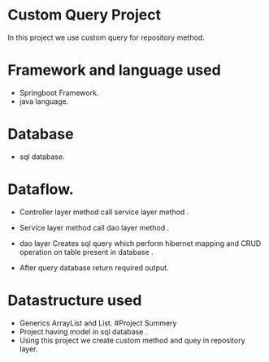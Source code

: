 # Custom Query Project
In this project we use custom query for repository method.

# Framework and language used
* Springboot Framework.
* java language.
# Database
* sql database.
# Dataflow.
* Controller layer method call service layer method .

* Service layer method call dao layer method .

* dao layer Creates sql query which perform hibernet mapping and CRUD operation on table present in database .

* After query database return required output.

# Datastructure used
* Generics ArrayList and List.
#Project Summery
* Project having model in sql database .
* Using this project we create custom method and quey in repository layer.
